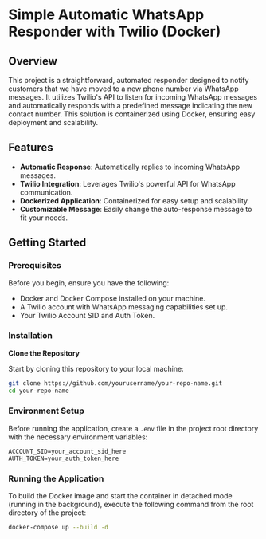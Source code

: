 # Simple Automatic WhatsApp Responder with Twilio (Docker)

## Overview

This project is a straightforward, automated responder designed to notify customers that we have moved to a new phone number via WhatsApp messages. It utilizes Twilio's API to listen for incoming WhatsApp messages and automatically responds with a predefined message indicating the new contact number. This solution is containerized using Docker, ensuring easy deployment and scalability.

## Features

- **Automatic Response**: Automatically replies to incoming WhatsApp messages.
- **Twilio Integration**: Leverages Twilio's powerful API for WhatsApp communication.
- **Dockerized Application**: Containerized for easy setup and scalability.
- **Customizable Message**: Easily change the auto-response message to fit your needs.

## Getting Started

### Prerequisites

Before you begin, ensure you have the following:

- Docker and Docker Compose installed on your machine.
- A Twilio account with WhatsApp messaging capabilities set up.
- Your Twilio Account SID and Auth Token.

### Installation

**Clone the Repository**

   Start by cloning this repository to your local machine:

   ```bash
   git clone https://github.com/yourusername/your-repo-name.git
   cd your-repo-name
   ```

### Environment Setup

Before running the application, create a `.env` file in the project root directory with the necessary environment variables:

```plaintext
ACCOUNT_SID=your_account_sid_here
AUTH_TOKEN=your_auth_token_here
```

### Running the Application

To build the Docker image and start the container in detached mode (running in the background), execute the following command from the root directory of the project:
   ```bash
   docker-compose up --build -d
   ```